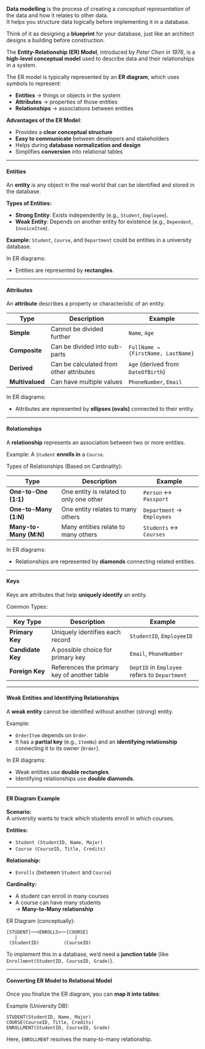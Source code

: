 **Data modelling** is the process of creating a _conceptual representation_ of the data and how it relates to other data.  
It helps you structure data logically before implementing it in a database.

Think of it as designing a **blueprint** for your database, just like an architect designs a building before construction.

The **Entity-Relationship (ER) Model**, introduced by _Peter Chen in 1976_, is a **high-level conceptual model** used to describe data and their relationships in a system.

The ER model is typically represented by an **ER diagram**, which uses symbols to represent:
- **Entities** → things or objects in the system
- **Attributes** → properties of those entities
- **Relationships** → associations between entities

**Advantages of the ER Model**:
- Provides a **clear conceptual structure**  
- **Easy to communicate** between developers and stakeholders  
- Helps during **database normalization and design**  
- Simplifies **conversion** into relational tables


---
#### Entities

An **entity** is any object in the real world that can be identified and stored in the database.

**Types of Entities:**
- **Strong Entity**: Exists independently (e.g., `Student`, `Employee`).
- **Weak Entity**: Depends on another entity for existence (e.g., `Dependent`, `InvoiceItem`).

**Example:**
`Student`, `Course`, and `Department` could be entities in a university database.

In ER diagrams:
- Entities are represented by **rectangles**.


---
#### Attributes

An **attribute** describes a property or characteristic of an entity.

| Type            | Description                             | Example                            |
| --------------- | --------------------------------------- | ---------------------------------- |
| **Simple**      | Cannot be divided further               | `Name`, `Age`                      |
| **Composite**   | Can be divided into sub-parts           | `FullName → {FirstName, LastName}` |
| **Derived**     | Can be calculated from other attributes | `Age` (derived from `DateOfBirth`) |
| **Multivalued** | Can have multiple values                | `PhoneNumber`, `Email`             |
In ER diagrams:
- Attributes are represented by **ellipses (ovals)** connected to their entity.


---
#### Relationships

A **relationship** represents an association between two or more entities.

Example:
A `Student` **enrolls in** a `Course`.

Types of Relationships (Based on Cardinality):

|Type|Description|Example|
|---|---|---|
|**One-to-One (1:1)**|One entity is related to only one other|`Person` ↔ `Passport`|
|**One-to-Many (1:N)**|One entity relates to many others|`Department` → `Employees`|
|**Many-to-Many (M:N)**|Many entities relate to many others|`Students` ↔ `Courses`|
In ER diagrams:
- Relationships are represented by **diamonds** connecting related entities.


---
#### Keys

Keys are attributes that help **uniquely identify** an entity.

Common Types:

|Key Type|Description|Example|
|---|---|---|
|**Primary Key**|Uniquely identifies each record|`StudentID`, `EmployeeID`|
|**Candidate Key**|A possible choice for primary key|`Email`, `PhoneNumber`|
|**Foreign Key**|References the primary key of another table|`DeptID` in `Employee` refers to `Department`|


---
#### Weak Entities and Identifying Relationships

A **weak entity** cannot be identified without another (strong) entity.

Example:
- `OrderItem` depends on `Order`.
- It has a **partial key** (e.g., `ItemNo`) and an **identifying relationship** connecting it to its owner (`Order`).

In ER diagrams:
- Weak entities use **double rectangles**.
- Identifying relationships use **double diamonds**.


---
#### ER Diagram Example

**Scenario:**  
A university wants to track which students enroll in which courses.

**Entities:**
- `Student (StudentID, Name, Major)`
- `Course (CourseID, Title, Credits)`

**Relationship:**
- `Enrolls` (between `Student` and `Course`)

**Cardinality:**
- A student can enroll in many courses
- A course can have many students  
    → **Many-to-Many relationship**

ER Diagram (conceptually):
```
[STUDENT]──<ENROLLS>──[COURSE]
   |                     |
 (StudentID)         (CourseID)
```

To implement this in a database, we’d need a **junction table** (like `Enrollment(StudentID, CourseID, Grade)`).


---
#### Converting ER Model to Relational Model

Once you finalize the ER diagram, you can **map it into tables**:

Example (University DB):
```
STUDENT(StudentID, Name, Major)
COURSE(CourseID, Title, Credits)
ENROLLMENT(StudentID, CourseID, Grade)
```

Here, `ENROLLMENT` resolves the many-to-many relationship.